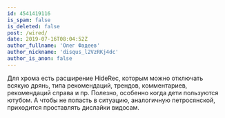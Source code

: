 ```yaml
---
id: 4541419116
is_spam: false
is_deleted: false
post: /wired/
date: 2019-07-16T08:04:52Z
author_fullname: 'Олег Фадеев'
author_nickname: 'disqus_l2VzRKj4dc'
author_is_anon: false
---
```


<p>Для хрома есть расширение HideRec, которым можно отключать всякую дрянь, типа рекомендаций, трендов, комментариев, рекомендаций справа и пр. Полезно, особенно когда дети пользуются ютубом. А чтобы не попасть в ситуацию, аналогичную петросянской, приходится проставлять дислайки видосам.</p>
